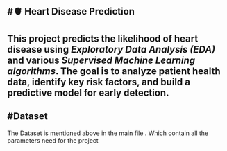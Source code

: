 #🫀 Heart Disease Prediction<br>
---
 This project predicts the likelihood of heart disease using *Exploratory Data Analysis (EDA)* and various *Supervised Machine Learning algorithms*. The goal is to analyze patient health data, identify key risk factors, and build a predictive model for early detection.<br>
 ---
#Dataset<br>
---
The Dataset is mentioned above in the main file . Which contain all the parameters need for the project<br>
